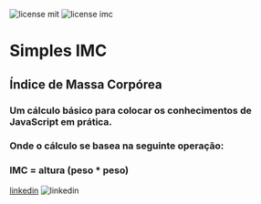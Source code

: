 ![license mit](https://img.shields.io/github/license/mrbrenio/simplesimc) ![license imc](https://img.shields.io/badge/MrBrenio-IMC-yellow)

# Simples IMC 
## Índice de Massa Corpórea

### Um cálculo básico para colocar os conhecimentos de JavaScript em prática.
### Onde o cálculo se basea na seguinte operação:

### IMC = altura (peso * peso)


[linkedin](https://www.linkedin.com/in/brenio/) 
![linkedin](https://cdn2.iconfinder.com/data/icons/social-18/512/LinkedIn-128.png)
